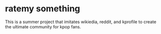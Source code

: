 # ratemy something
This is a summer project that imitates wikiedia, reddit, and kprofile to create the ultimate community for kpop fans. 

